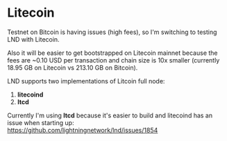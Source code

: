 # Litecoin

Testnet on Bitcoin is having issues (high fees), so I'm switching to testing LND with Litecoin.

Also it will be easier to get bootstrapped on Litecoin mainnet because the fees are ~0.10 USD per transaction and chain size is 10x smaller (currently 18.95 GB on Litecoin vs 213.10 GB on Bitcoin).

LND supports two implementations of Litcoin full node: 
1. **litecoind**
2. **ltcd**

Currently I'm using **ltcd** because it's easier to build and litecoind has an issue when starting up: https://github.com/lightningnetwork/lnd/issues/1854

